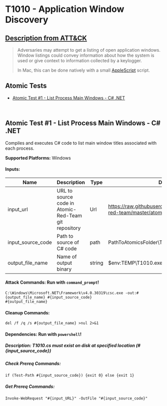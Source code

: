 # T1010 - Application Window Discovery
## [Description from ATT&CK](https://attack.mitre.org/wiki/Technique/T1010)
<blockquote>Adversaries may attempt to get a listing of open application windows. Window listings could convey information about how the system is used or give context to information collected by a keylogger.

In Mac, this can be done natively with a small [AppleScript](https://attack.mitre.org/techniques/T1155) script.</blockquote>

## Atomic Tests

- [Atomic Test #1 - List Process Main Windows - C# .NET](#atomic-test-1---list-process-main-windows---c-net)


<br/>

## Atomic Test #1 - List Process Main Windows - C# .NET
Compiles and executes C# code to list main window titles associated with each process.

**Supported Platforms:** Windows


#### Inputs:
| Name | Description | Type | Default Value | 
|------|-------------|------|---------------|
| input_url | URL to source code in Atomic-Red-Team git repository | Url | https://raw.githubusercontent.com/redcanaryco/atomic-red-team/master/atomics/T1010/src/T1010.cs|
| input_source_code | Path to source of C# code | path | PathToAtomicsFolder\T1010\src\T1010.cs|
| output_file_name | Name of output binary | string | $env:TEMP\T1010.exe|


#### Attack Commands: Run with `command_prompt`! 
```
C:\Windows\Microsoft.NET\Framework\v4.0.30319\csc.exe -out:#{output_file_name} #{input_source_code}
#{output_file_name}
```

#### Cleanup Commands:
```
del /f /q /s #{output_file_name} >nul 2>&1
```


#### Dependencies:  Run with `powershell`!
##### Description: T1010.cs must exist on disk at specified location (#{input_source_code})
##### Check Prereq Commands:
```
if (Test-Path #{input_source_code}) {exit 0} else {exit 1} 
```
##### Get Prereq Commands:
```
Invoke-WebRequest "#{input_URL}" -OutFile "#{input_source_code}"
```




<br/>
